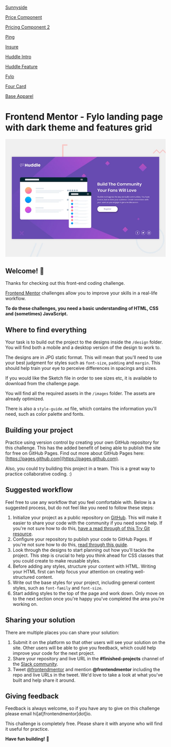[Sunnyside](https://ninoschelcher.github.io/Front-end-Mentor-Challenges/sunnyside-agency-landing-page-main/)

[Price Component](https://ninoschelcher.github.io/Front-end-Mentor-Challenges/single-price-grid-component-master/)

[Pricing Component 2](https://ninoschelcher.github.io/Front-end-Mentor-Challenges/pricing-component-with-toggle-master/)

[Ping](https://ninoschelcher.github.io/Front-end-Mentor-Challenges/ping-coming-soon-page-master/)

[Insure](https://ninoschelcher.github.io/Front-end-Mentor-Challenges/insure-landing-page-master)

[Huddle Intro](https://ninoschelcher.github.io/Front-end-Mentor-Challenges/huddle-landing-page-with-single-introductory-section-master)

[Huddle Feature](https://ninoschelcher.github.io/Front-end-Mentor-Challenges/huddle-landing-page-with-alternating-feature-blocks-master)

[Fylo](https://ninoschelcher.github.io/Front-end-Mentor-Challenges/fylo-dark-theme-landing-page-master)

[Four Card](https://ninoschelcher.github.io/Front-end-Mentor-Challenges/four-card-feature-section-master)

[Base Apparel](https://ninoschelcher.github.io/Front-end-Mentor-Challenges/base-apparel-coming-soon-master)


# Frontend Mentor - Fylo landing page with dark theme and features grid

![Design preview for the Fylo landing page with dark theme and features grid challenge](./design/desktop-preview.jpg)

## Welcome! 👋

Thanks for checking out this front-end coding challenge.

[Frontend Mentor](https://www.frontendmentor.io) challenges allow you to improve your skills in a real-life workflow.

**To do these challenges, you need a basic understanding of HTML, CSS and (sometimes) JavaScript.**

## Where to find everything

Your task is to build out the project to the designs inside the `/design` folder. You will find both a mobile and a desktop version of the design to work to. 

The designs are in JPG static format. This will mean that you'll need to use your best judgment for styles such as `font-size`, `padding` and `margin`. This should help train your eye to perceive differences in spacings and sizes.

If you would like the Sketch file in order to see sizes etc, it is available to download from the challenge page.

You will find all the required assets in the `/images` folder. The assets are already optimized.

There is also a `style-guide.md` file, which contains the information you'll need, such as color palette and fonts.

## Building your project

Practice using version control by creating your own GitHub repository for this challenge. This has the added benefit of being able to publish the site for free on GitHub Pages. Find out more about GitHub Pages here: [https://pages.github.com](https://pages.github.com).

Also, you could try building this project in a team. This is a great way to practice collaborative coding. :)

## Suggested workflow

Feel free to use any workflow that you feel comfortable with. Below is a suggested process, but do not feel like you need to follow these steps:

1. Initialize your project as a public repository on [GitHub](https://github.com/). This will make it easier to share your code with the community if you need some help. If you're not sure how to do this, [have a read through of this Try Git resource](https://try.github.io/).
2. Configure your repository to publish your code to GitHub Pages. If you're not sure how to do this, [read through this guide](https://help.github.com/en/articles/configuring-a-publishing-source-for-github-pages).
3. Look through the designs to start planning out how you'll tackle the project. This step is crucial to help you think ahead for CSS classes that you could create to make reusable styles.
4. Before adding any styles, structure your content with HTML. Writing your HTML first can help focus your attention on creating well-structured content.
5. Write out the base styles for your project, including general content styles, such as `font-family` and `font-size`.
6. Start adding styles to the top of the page and work down. Only move on to the next section once you're happy you've completed the area you're working on.

## Sharing your solution

There are multiple places you can share your solution:

1. Submit it on the platform so that other users will see your solution on the site. Other users will be able to give you feedback, which could help improve your code for the next project.
2. Share your repository and live URL in the **#finished-projects** channel of the [Slack community](https://www.frontendmentor.io/slack).
3. Tweet [@frontendmentor](https://twitter.com/frontendmentor) and mention **@frontendmentor** including the repo and live URLs in the tweet. We'd love to take a look at what you've built and help share it around.

## Giving feedback

Feedback is always welcome, so if you have any to give on this challenge please email hi[at]frontendmentor[dot]io.

This challenge is completely free. Please share it with anyone who will find it useful for practice.

**Have fun building!** 🚀
